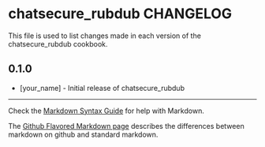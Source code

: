 # chatsecure_rubdub CHANGELOG

This file is used to list changes made in each version of the chatsecure_rubdub cookbook.

## 0.1.0
- [your_name] - Initial release of chatsecure_rubdub

- - -
Check the [Markdown Syntax Guide](http://daringfireball.net/projects/markdown/syntax) for help with Markdown.

The [Github Flavored Markdown page](http://github.github.com/github-flavored-markdown/) describes the differences between markdown on github and standard markdown.
